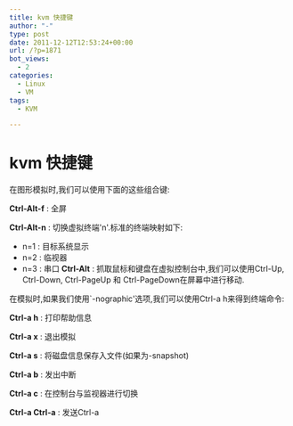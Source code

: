 ```yaml
---
title: kvm 快捷键
author: "-"
type: post
date: 2011-12-12T12:53:24+00:00
url: /?p=1871
bot_views:
  - 2
categories:
  - Linux
  - VM
tags:
  - KVM

---
```

# kvm 快捷键
在图形模拟时,我们可以使用下面的这些组合键:

**Ctrl-Alt-f**
:   全屏

**Ctrl-Alt-n**
:   切换虚拟终端'n'.标准的终端映射如下:

  * n=1 : 目标系统显示
  * n=2 : 临视器
  * n=3 : 串口 
    **Ctrl-Alt**
    :   抓取鼠标和键盘在虚拟控制台中,我们可以使用Ctrl-Up, Ctrl-Down, Ctrl-PageUp 和 Ctrl-PageDown在屏幕中进行移动. 

在模拟时,如果我们使用\`-nographic'选项,我们可以使用Ctrl-a h来得到终端命令:

**Ctrl-a h**
:   打印帮助信息

**Ctrl-a x**
:   退出模拟

**Ctrl-a s**
:   将磁盘信息保存入文件(如果为-snapshot)

**Ctrl-a b**
:   发出中断

**Ctrl-a c**
:   在控制台与监视器进行切换

**Ctrl-a Ctrl-a**
:   发送Ctrl-a